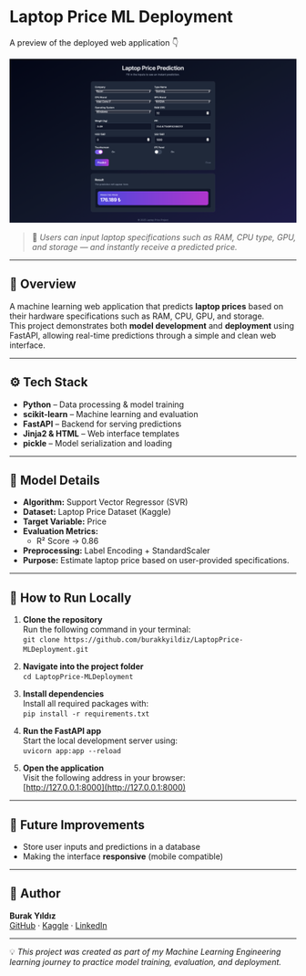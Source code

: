 # Laptop Price ML Deployment

A preview of the deployed web application 👇  

![Web App Screenshot](demo.png)

> 📸 *Users can input laptop specifications such as RAM, CPU type, GPU, and storage — and instantly receive a predicted price.*

---

## 🧠 Overview
A machine learning web application that predicts **laptop prices** based on their hardware specifications such as RAM, CPU, GPU, and storage.  
This project demonstrates both **model development** and **deployment** using FastAPI, allowing real-time predictions through a simple and clean web interface.

---

## ⚙️ Tech Stack
- **Python** – Data processing & model training  
- **scikit-learn** – Machine learning and evaluation  
- **FastAPI** – Backend for serving predictions  
- **Jinja2 & HTML** – Web interface templates  
- **pickle** – Model serialization and loading  

---

## 🧠 Model Details
- **Algorithm:** Support Vector Regressor (SVR)  
- **Dataset:** Laptop Price Dataset (Kaggle)  
- **Target Variable:** Price  
- **Evaluation Metrics:**  
  - R² Score → 0.86 
- **Preprocessing:** Label Encoding + StandardScaler  
- **Purpose:** Estimate laptop price based on user-provided specifications.

---

## 🧩 How to Run Locally
1. **Clone the repository**  
   Run the following command in your terminal:  
   `git clone https://github.com/burakkyildiz/LaptopPrice-MLDeployment.git`

2. **Navigate into the project folder**  
   `cd LaptopPrice-MLDeployment`

3. **Install dependencies**  
   Install all required packages with:  
   `pip install -r requirements.txt`

4. **Run the FastAPI app**  
   Start the local development server using:  
   `uvicorn app:app --reload`

5. **Open the application**  
   Visit the following address in your browser:  
   [http://127.0.0.1:8000](http://127.0.0.1:8000)

---

## 🧭 Future Improvements
- Store user inputs and predictions in a database  
- Making the interface **responsive** (mobile compatible)

---

## 🪪 Author
**Burak Yıldız**  
[GitHub](https://github.com/burakkyildiz) · [Kaggle](https://www.kaggle.com/burakkyildiz) · [LinkedIn](https://www.linkedin.com/in/burakkyildiz/)

---

💡 *This project was created as part of my Machine Learning Engineering learning journey to practice model training, evaluation, and deployment.*
